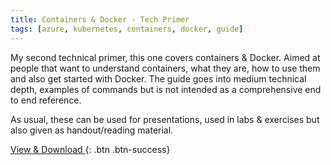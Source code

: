 ```yaml
---
title: Containers & Docker - Tech Primer
tags: [azure, kubernetes, containers, docker, guide]
---
```


My second technical primer, this one covers containers & Docker. Aimed at people that want to understand containers, what they are, how to use them and also get started with Docker. The guide goes into medium technical depth, examples of commands but is not intended as a comprehensive end to end reference.  

As usual, these can be used for presentations, used in labs & exercises but also given as handout/reading material.

[View & Download <i class="fas fa-external-link"></i>](https://1drv.ms/b/s!AhEX99ErZbKGg1FgFEn9vYpQudTV){: .btn .btn-success}



